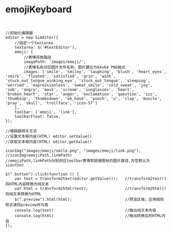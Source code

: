 # emojiKeyboard
<pre><code>

//初始化编辑器
editor = new Simditor({
    //指定一个textarea
    textarea: $('#textEditor'),
    emoji: {
        //表情存放路径
        imagePath: 'images/emoji/',
        //表情名称对应图片文件名称，图片建议为64x64 PNG格式
        images: ['smile', 'smiley', 'laughing', 'blush', 'heart_eyes', 'smirk', 'flushed', 'satisfied', 'grin', 'wink', 'stuck_out_tongue_winking_eye', 'stuck_out_tongue', 'sleeping', 'worried', 'expressionless', 'sweat_smile', 'cold_sweat', 'joy', 'sob', 'angry', 'mask', 'scream', 'sunglasses', 'heart', 'broken_heart', 'star', 'anger', 'exclamation', 'question', 'zzz', 'thumbsup', 'thumbsdown', 'ok_hand', 'punch', 'v', 'clap', 'muscle', 'pray', 'skull', 'trollface', 'icon-57']
    },
    toolbar: ['emoji', 'link'],
    toolbarFloat: false,
});

//编辑器相关方法
//设置文本框内容(HTML) editor.setValue()
//获取文本框内容(HTML) editor.getValue() 

iconImg("images/emoji/smile.png", "images/emoji/link.png");
//iconImg(emojiPath,linkPath) 
//emojiPath,linkPath分别对应toolbar表情和链接图标的图片路径,为空默认为iconfont 

$(".button").click(function () {
    var text = transform2text(editor.getValue()); 	//transform2text() 将HTML内容转换为纯文本
    var html = transform2html(text); 				//transform2html() 将纯文本转换为HTML
    $(".preview").html(html);						//预览区域，应用相同样式请将preview作为类
    console.log(text)								//输出纯文本内容
    console.log(html)								//输出转换后的HTML内容
}); 
</code></pre>
